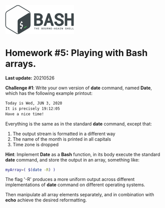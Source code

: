 ![](bash_logo.png)

# Homework #5: Playing with **Bash** arrays.

**Last update:** 20210526

**Challenge #1**: Write your own version of **date** command, named **Date**, which has the following example printout:

```bash
Today is Wed, JUN 3, 2020
It is precisely 19:12:05
Have a nice time! 
```

Everything is the same as in the standard **date** command, except that:  

1. The output stream is formatted in a different way  
2. The name of the month is printed in all capitals
3. Time zone is dropped 

**Hint**: Implement **Date** as a **Bash** function, in its body execute the standard **date** command, and store the output in an array, something like:

```bash
myArray=( $(date -R) )
```

The flag '-R' produces a more uniform output across different implementations of **date** command on different operating systems.

Then manipulate all array elements separately, and in combination with **echo** achieve the desired reformatting. 



